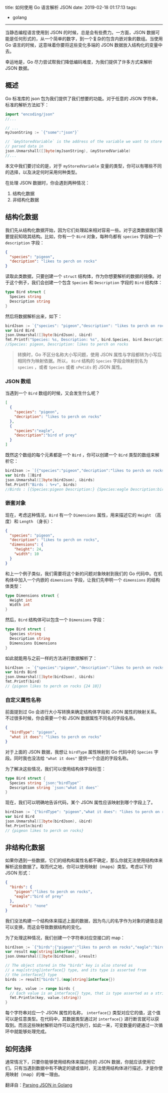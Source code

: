 title: 如何使用 Go 语言解析 JSON
date: 2019-02-18 01:17:13
tags:
- golang
---

当静态编程语言使用到 JSON 的时候，总是会有些费力。一方面，JSON 数据可能是任何形式的，从一个简单的数字，到一个复杂的包含内嵌对象的数组。当使用 Go 语言的时候，这意味着你要将这些变化多端的 JSON 数据放入结构化的变量中去。

幸运地是，Go 尽力尝试帮我们降低编码难度，为我们提供了许多方式来解析 JSON 数据。

## 概述

Go 标准库的 json 包为我们提供了我们想要的功能。对于任意的 JSON 字符串，标准的解析方法如下：

```go
import "encoding/json"
//...

// ... 
myJsonString := `{"some":"json"}`

// `&myStoredVariable` is the address of the variable we want to store our
// parsed data in
json.Unmarshall([]byte(myJsonString), &myStoredVariable)
//...
```

本文中我们要讨论的是，对于 `myStoredVariable` 变量的类型，你可以有哪些不同的选择，以及决定何时采用何种类型。
<!--more-->

在处理 JSON 数据时，你会遇到两种情况：
1. 结构化数据
2. 非结构化数据

## 结构化数据

我们先从结构化数据开始，因为它们处理起来相对容易一些。对于这类数据我们需要提前知晓其结构。比如，你有一个 `Bird` 对象，每种鸟都有 `species` 字段和一个 `description` 字段：

```json
{
  "species": "pigeon",
  "decription": "likes to perch on rocks"
}
```

读取此类数据，只要创建一个 `struct` 结构体，作为你想要解析的数据的镜像。对于这个例子，我们会创建一个包含 `Species` 和 `Description` 字段的 `Bird` 结构体：

```go
type Bird struct {
  Species string
  Description string
}
```

然后将数据解析出来，如下：

```go
birdJson := `{"species": "pigeon","description": "likes to perch on rocks"}`
var bird Bird	
json.Unmarshal([]byte(birdJson), &bird)
fmt.Printf("Species: %s, Description: %s", bird.Species, bird.Description)
//Species: pigeon, Description: likes to perch on rocks
```

> 转换时，Go 不区分名称大小写问题，使用 JSON 属性与字段都转为小写后相同作为映射依据。所以， `Bird` 结构的 `Species` 字段会映射到名为 `species` ，或者 `Species` 或者 `sPeCiEs` 的 JSON 属性。

### JSON 数组

当遇到一个 `Bird` 数组的时候，又会发生什么呢？

```json
[
  {
    "species": "pigeon",
    "decription": "likes to perch on rocks"
  },
  {
    "species":"eagle",
    "description":"bird of prey"
  }
]
```

既然这个数组的每个元素都是一个 `Bird` ，你可以创建一个 `Bird` 类型的数组来解析它：

```go
birdJson := `[{"species":"pigeon","decription":"likes to perch on rocks"},{"species":"eagle","description":"bird of prey"}]`
var birds []Bird
json.Unmarshal([]byte(birdJson), &birds)
fmt.Printf("Birds : %+v", birds)
//Birds : [{Species:pigeon Description:} {Species:eagle Description:bird of prey}]
```

### 嵌套对象

现在，考虑这种情况，`Bird` 有一个 `Dimensions` 属性，用来描述它的 `Height` （高度）和 `Length` （身长）：

```json
{
  "species": "pigeon",
  "decription": "likes to perch on rocks",
  "dimensions": {
    "height": 24,
    "width": 10
  }
}
```

和上一个例子类似，我们需要将这个新的问题对象映射到我们的 Go 代码中。在机构体中加入一个内嵌的 `dimensions` 字段，让我们先申明一个 `dimensions` 的结构体类型：

```go
type Dimensions struct {
  Height int
  Width int
}
```

然后，`Bird` 结构体可以包含一个 `Dimensions` 字段：

```go
type Bird struct {
  Species string
  Description string
  Dimensions Dimensions
}
```

如此就能用与之前一样的方法进行数据解析了：

```go
birdJson := `{"species":"pigeon","description":"likes to perch on rocks", "dimensions":{"height":24,"width":10}}`
var birds Bird
json.Unmarshal([]byte(birdJson), &birds)
fmt.Printf(bird)
// {pigeon likes to perch on rocks {24 10}}
```

### 自定义属性名称

前面提到过 Go 会进行大小写转换来确定结构体字段和 JSON 属性的映射关系。不过很多时候，你会需要一个和 JSON 数据属性不同名的字段名称。

```json
{
  "birdType": "pigeon",
  "what it does": "likes to perch on rocks"
}
```

对于上面的 JSON 数据，我想让 `birdType` 属性映射到 Go 代码中的 `Species` 字段。同时我也没法给 `"what it does"` 提供一个合适的字段名称。

为了解决这些情况，我们可以使用结构体字段标签：

```go
type Bird struct {
  Species string `json:"birdType"`
  Description string `json:"what it does"`
}
```

现在，我们可以明确地告诉代码，某个 JSON 属性应该映射到哪个字段上了。

```go
birdJson := `{"birdType": "pigeon","what it does": "likes to perch on rocks"}`
var bird Bird
json.Unmarshal([]byte(birdJson), &bird)
fmt.Println(bird)
// {pigeon likes to perch on rocks}
```

## 非结构化数据

如果你遇到一些数据，它们的结构和属性名都不确定，那么你就无法使用结构体来解析这些数据了。取而代之地，你可以使用映射（maps）类型。考虑以下的 JSON 形式：

```json
{
  "birds": {
    "pigeon":"likes to perch on rocks",
    "eagle":"bird of prey"
  },
  "animals": "none"
}
```

我们没法构建一个结构体来描述上面的数据，因为鸟儿的名字作为对象的键值总是可以变换，而这会导致数据结构的变化。

为了处理这种情况，我们创建一个字符串对应空接口的 map：

```go
birdJson := `{"birds":{"pigeon":"likes to perch on rocks","eagle":"bird of prey"},"animals":"none"}`
var result map[string]interface{}
json.Unmarshal([]byte(birdJson), &result)

// The object stored in the "birds" key is also stored as 
// a map[string]interface{} type, and its type is asserted from
// the interface{} type
birds := result["birds"].(map[string]interface{})

for key, value := range birds {
  // Each value is an interface{} type, that is type asserted as a string
  fmt.Println(key, value.(string))
}
```

每个字符串对应一个 JSON 属性的名称， `interface{}` 类型对应它的值，这个值可以是任意类型。在代码中，其数据类型通过对 `interface{}` 进行断言就可以获取到。而且这些映射解析动作可以迭代执行，如此一来，可变数量的键通过一次循环中就能够处理完成。

## 如何选择

通常情况下，只要你能够使用结构体来描述你的 JSON 数据，你就应该使用它们。只有当遇到数据中有不确定的键或值时，无法使用结构体进行描述，才是你使用映射（map）的唯一理由。


翻译自：[Parsing JSON in Golang](https://www.sohamkamani.com/blog/2017/10/18/parsing-json-in-golang/)
